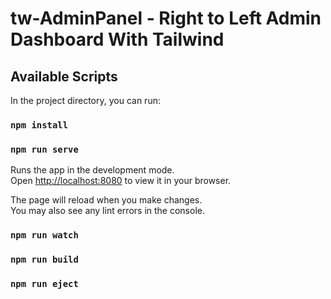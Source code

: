 # tw-AdminPanel - Right to Left Admin Dashboard With Tailwind

## Available Scripts

In the project directory, you can run:

### `npm install`

### `npm run serve`

Runs the app in the development mode.\
Open [http://localhost:8080](http://localhost:8080) to view it in your browser.

The page will reload when you make changes.\
You may also see any lint errors in the console.

### `npm run watch`

### `npm run build`

### `npm run eject`